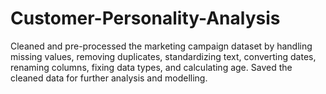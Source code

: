 # Customer-Personality-Analysis
Cleaned and pre-processed the marketing campaign dataset by handling missing values, removing duplicates, standardizing text, converting dates, renaming columns, fixing data types, and calculating age. Saved the cleaned data for further analysis and modelling.
